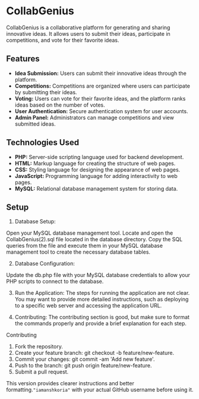 # CollabGenius

CollabGenius is a collaborative platform for generating and sharing innovative ideas. It allows users to submit their ideas, participate in competitions, and vote for their favorite ideas.

## Features

- **Idea Submission:** Users can submit their innovative ideas through the platform.
- **Competitions:** Competitions are organized where users can participate by submitting their ideas.
- **Voting:** Users can vote for their favorite ideas, and the platform ranks ideas based on the number of votes.
- **User Authentication:** Secure authentication system for user accounts.
- **Admin Panel:** Administrators can manage competitions and view submitted ideas.

## Technologies Used

- **PHP:** Server-side scripting language used for backend development.
- **HTML:** Markup language for creating the structure of web pages.
- **CSS:** Styling language for designing the appearance of web pages.
- **JavaScript:** Programming language for adding interactivity to web pages.
- **MySQL:** Relational database management system for storing data.

## Setup

1. Database Setup:


Open your MySQL database management tool.
Locate and open the CollabGenius(2).sql file located in the database directory.
Copy the SQL queries from the file and execute them in your MySQL database management tool to create the necessary database tables.

2. Database Configuration:

Update the db.php file with your MySQL database credentials to allow your PHP scripts to connect to the database.


3. Run the Application: The steps for running the application are not clear. You may want to provide more detailed instructions, such as deploying to a specific web server and accessing the application URL.


4. Contributing: The contributing section is good, but make sure to format the commands properly and provide a brief explanation for each step.

Contributing
1. Fork the repository.
2. Create your feature branch: git checkout -b feature/new-feature.
3. Commit your changes: git commit -am 'Add new feature'.
4. Push to the branch: git push origin feature/new-feature.
5. Submit a pull request.



This version provides clearer instructions and better formatting.`"iamanshkoria"` with your actual GitHub username before using it.



